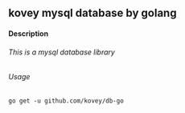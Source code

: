 ## kovey mysql database by golang
#### Description
###### This is a mysql database library
###### Usage
    go get -u github.com/kovey/db-go
